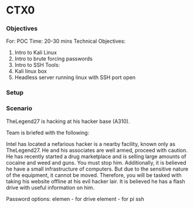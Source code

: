 # CTX0

### Objectives

For: POC
Time: 20-30 mins
Technical Objectives:
1. Intro to Kali Linux
2. Intro to brute forcing passwords
3. Intro to SSH
Tools:
1. Kali linux box
2. Headless server running linux with SSH port open

### Setup


### Scenario

TheLegend27 is hacking at his hacker base (A310).

Team is briefed with the following:

Intel has located a nefarious hacker is a nearby facility, known only as TheLegend27. He and his associates are well armed, proceed with caution. He has recently started a drug marketplace and is selling large amounts of cocaine and weed and guns.
You must stop him.
Additionally, it is believed he have a small infrastructure of computers. But due to the sensitive nature of the equipment, it cannot be moved. Therefore, you will be tasked with taking his website offline at his evil hacker lair.
It is believed he has a flash drive with useful information on him.

Password options:
elemen - for drive
element - for pi ssh